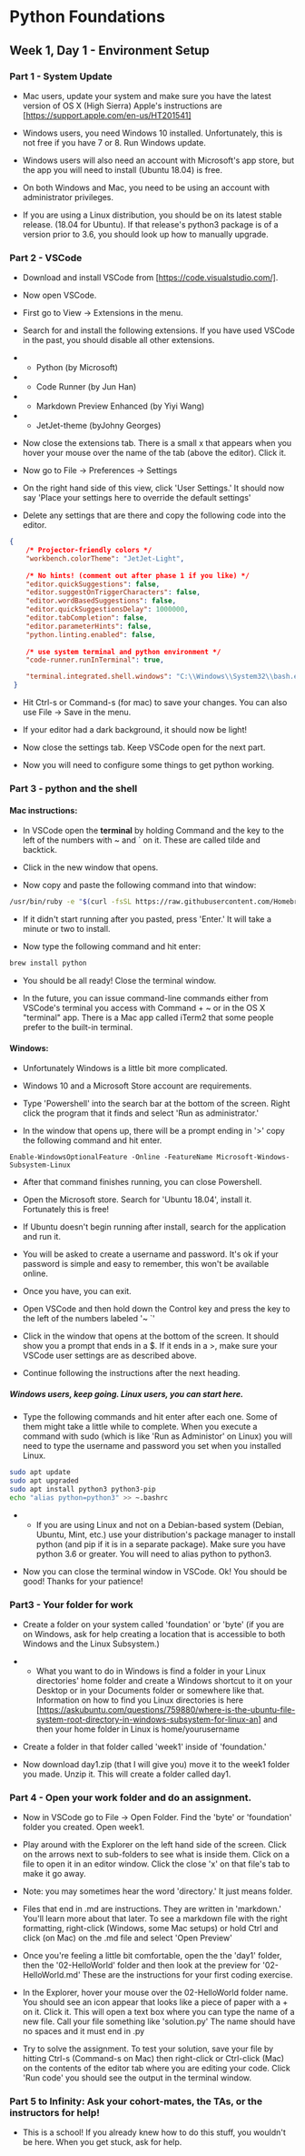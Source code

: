 # Python Foundations
## Week 1, Day 1 - Environment Setup

### Part 1 - System Update

- Mac users, update your system and make sure you have the latest version of OS X (High Sierra)  Apple's instructions are [https://support.apple.com/en-us/HT201541]

- Windows users, you need Windows 10 installed. Unfortunately, this is not free if you have 7 or 8. Run Windows update.

- Windows users will also need an account with Microsoft's app store, but the app you will need to install (Ubuntu 18.04) is free.

- On both Windows and Mac, you need to be using an account with administrator privileges.

- If you are using a Linux distribution, you should be on its latest stable release. (18.04 for Ubuntu). If that release's python3 package is of a version prior to 3.6, you should look up how to manually upgrade.

### Part 2 - VSCode

* Download and install VSCode from [https://code.visualstudio.com/].

* Now open VSCode.

* First go to View -> Extensions in the menu.

* Search for and install the following extensions. If you have used VSCode in the past, you should disable all other extensions.

* * Python (by Microsoft)
* * Code Runner (by Jun Han)
* * Markdown Preview Enhanced (by Yiyi Wang)
* * JetJet-theme (byJohny Georges)

* Now close the extensions tab. There is a small x that appears when you
hover your mouse over the name of the tab (above the editor). Click it.

* Now go to File -> Preferences -> Settings

* On the right hand side of this view, click 'User Settings.' It should now say 'Place your settings here to override the default settings'

* Delete any settings that are there and copy the following code into the
editor.


```json
{
    /* Projector-friendly colors */
    "workbench.colorTheme": "JetJet-Light",
 
    /* No hints! (comment out after phase 1 if you like) */
    "editor.quickSuggestions": false,
    "editor.suggestOnTriggerCharacters": false,
    "editor.wordBasedSuggestions": false,
    "editor.quickSuggestionsDelay": 1000000,
    "editor.tabCompletion": false,
    "editor.parameterHints": false,
    "python.linting.enabled": false,
    
    /* use system terminal and python environment */
    "code-runner.runInTerminal": true,

    "terminal.integrated.shell.windows": "C:\\Windows\\System32\\bash.exe",
 }
```

* Hit Ctrl-s or Command-s (for mac) to save your changes. You can also use
File -> Save in the menu.

* If your editor had a dark background, it should now be light!

* Now close the settings tab. Keep VSCode open for the next part.

* Now you will need to configure some things to get python working.

### Part 3 - python and the shell

#### Mac instructions:

* In VSCode open the **terminal** by holding Command and the key to the left
of the numbers with ~ and \` on it. These are called tilde and backtick.

* Click in the new window that opens.

* Now copy and paste the following command into that window:

```sh
/usr/bin/ruby -e "$(curl -fsSL https://raw.githubusercontent.com/Homebrew/install/master/install)"
```

* If it didn't start running after you pasted, press 'Enter.' It will take a minute or two to install.

* Now type the following command and hit enter:

```sh
brew install python
```

* You should be all ready! Close the terminal window.

* In the future, you can issue command-line commands either from VSCode's terminal you access with Command + ~ or in the OS X "terminal" app. There is a Mac app called iTerm2 that some people prefer to the built-in terminal.

#### Windows:

* Unfortunately Windows is a little bit more complicated.

* Windows 10 and a Microsoft Store account are requirements.

* Type 'Powershell' into the search bar at the bottom of the screen. Right click the program that it finds and select 'Run as administrator.'

* In the window that opens up, there will be a prompt ending in '\>' copy the following command
and hit enter.

```cmd.exe
Enable-WindowsOptionalFeature -Online -FeatureName Microsoft-Windows-Subsystem-Linux
```

* After that command finishes running, you can close Powershell.

* Open the Microsoft store. Search for 'Ubuntu 18.04', install it. Fortunately this
is free!

* If Ubuntu doesn't begin running after install, search for the application and run it.

* You will be asked to create a username and password. It's ok if your password is simple and easy to remember, this won't be available online.

* Once you have, you can exit.

* Open VSCode and then hold down the Control key and press the key to the left of the numbers
labeled '~ \`'

* Click in the window that opens at the bottom of the screen. It should show you a prompt
that ends in a $. If it ends in a \>, make sure your VSCode user settings are as described above.

* Continue following the instructions after the next heading.

##### Windows users, keep going. Linux users, you can start here.

* Type the following commands and hit enter after each one. Some of them might take a little while
to complete. When you execute a command with sudo (which is like 'Run as Administor' on Linux) you will need to type the username and password you set when you installed Linux.

```sh
sudo apt update
sudo apt upgraded
sudo apt install python3 python3-pip
echo "alias python=python3" >> ~.bashrc
```

* * If you are using Linux and not on a Debian-based system (Debian, Ubuntu, Mint, etc.) use your distribution's package manager to install python (and pip if it is in a separate package). Make sure you have python 3.6 or greater. You will need to alias python to python3.

* Now you can close the terminal window in VSCode. Ok! You should be good! Thanks for your patience!

### Part3 - Your folder for work

* Create a folder on your system called 'foundation' or 'byte'
  (if you are on Windows, ask for help creating a location that
  is accessible to both Windows and the Linux Subsystem.)

* * What you want to do in Windows is find a folder in your Linux directories' home folder and create a Windows shortcut to it on your Desktop or in your Documents folder or somewhere like that. Information on how to find you Linux directories is here [https://askubuntu.com/questions/759880/where-is-the-ubuntu-file-system-root-directory-in-windows-subsystem-for-linux-an] and then your home folder in Linux is home/yourusername

* Create a folder in that folder called 'week1' inside of 'foundation.'

* Now download day1.zip (that I will give you) move it to the week1 folder
you made. Unzip it. This will create a folder called day1.

### Part 4 - Open your work folder and do an assignment.

* Now in VSCode go to File -> Open Folder. Find the 'byte' or 'foundation' folder you created. Open week1.

* Play around with the Explorer on the left hand side of the screen. Click on the arrows next to sub-folders to see what is inside them. Click on a file to open it in an editor window. Click the close 'x' on that file's tab to make it go away.

* Note: you may sometimes hear the word 'directory.' It just means folder.

* Files that end in .md are instructions. They are written in 'markdown.' You'll learn more about that later. To see a markdown file with the right formatting, right-click (Windows, some Mac setups) or hold Ctrl and click (on Mac) on the .md file and select 'Open Preview'

* Once you're feeling a little bit comfortable, open the the 'day1' folder, then the '02-HelloWorld' folder and then look at the preview for '02-HelloWorld.md' These are the instructions for your first coding exercise.

* In the Explorer, hover your mouse over the 02-HelloWorld folder name. You should see an icon appear that looks like a piece of paper with a + on it. Click it. This will open a text box where you can type the name of a new file. Call your file something like 'solution.py' The name should have no spaces and it must end in .py

* Try to solve the assignment. To test your solution, save your file by hitting Ctrl-s (Command-s on Mac) then right-click or Ctrl-click (Mac) on the contents of the editor tab where you are editing your code. Click 'Run code' you should see the output in the terminal window.

### Part 5 to Infinity: Ask your cohort-mates, the TAs, or the instructors for help!

* This is a school! If you already knew how to do this stuff, you wouldn't be here. When you get stuck, ask for help.